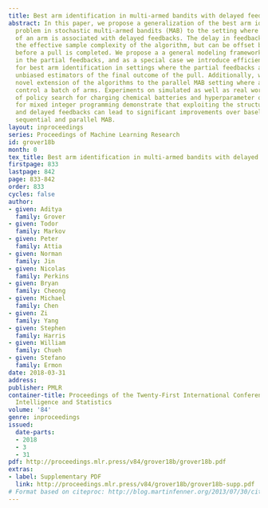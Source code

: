 ```yaml
---
title: Best arm identification in multi-armed bandits with delayed feedback
abstract: In this paper, we propose a generalization of the best arm identification
  problem in stochastic multi-armed bandits (MAB) to the setting where every pull
  of an arm is associated with delayed feedbacks. The delay in feedbacks increases
  the effective sample complexity of the algorithm, but can be offset by partial feedbacks  received
  before a pull is completed. We propose a a general modeling framework to structure
  in the partial feedbacks, and as a special case we introduce efficient algorithms
  for best arm identification in settings where the partial feedbacks are biased or
  unbiased estimators of the final outcome of the pull. Additionally, we propose a
  novel extension of the algorithms to the parallel MAB setting where an agent can
  control a batch of arms. Experiments on simulated as well as real world datasets
  of policy search for charging chemical batteries and hyperparameter optimization
  for mixed integer programming demonstrate that exploiting the structure of partial
  and delayed feedbacks can lead to significant improvements over baselines on both
  sequential and parallel MAB.
layout: inproceedings
series: Proceedings of Machine Learning Research
id: grover18b
month: 0
tex_title: Best arm identification in multi-armed bandits with delayed feedback
firstpage: 833
lastpage: 842
page: 833-842
order: 833
cycles: false
author:
- given: Aditya
  family: Grover
- given: Todor
  family: Markov
- given: Peter
  family: Attia
- given: Norman
  family: Jin
- given: Nicolas
  family: Perkins
- given: Bryan
  family: Cheong
- given: Michael
  family: Chen
- given: Zi
  family: Yang
- given: Stephen
  family: Harris
- given: William
  family: Chueh
- given: Stefano
  family: Ermon
date: 2018-03-31
address: 
publisher: PMLR
container-title: Proceedings of the Twenty-First International Conference on Artficial
  Intelligence and Statistics
volume: '84'
genre: inproceedings
issued:
  date-parts:
  - 2018
  - 3
  - 31
pdf: http://proceedings.mlr.press/v84/grover18b/grover18b.pdf
extras:
- label: Supplementary PDF
  link: http://proceedings.mlr.press/v84/grover18b/grover18b-supp.pdf
# Format based on citeproc: http://blog.martinfenner.org/2013/07/30/citeproc-yaml-for-bibliographies/
---
```

